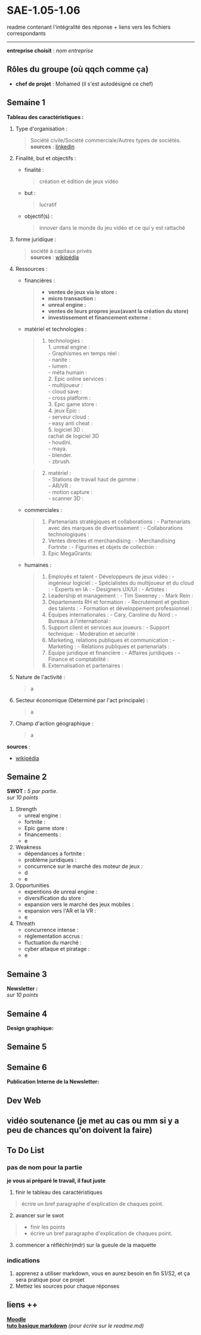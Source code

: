 # SAE-1.05-1.06
readme contenant l'intégralité des réponse + liens vers les fichiers correspondants

---

**entreprise choisit** : _nom entreprise_ 
## Rôles du groupe (où qqch comme ça)
- **chef de projet** : Mohamed (il s'est autodésigné ce chef)

## Semaine 1
**Tableau des caractéristiques :**
1. Type d'organisation :
   > Société civile/Société commerciale/Autres types de sociétés.  
**sources** : [linkedin](https://fr.linkedin.com/company/epic-games)
3. Finalité, but et objectifs :
   - finalité :
      > création et édition de jeux vidéo 
   - but :
      > lucratif
   - objectif(s) :
      > innover dans le monde du jeu vidéo et ce qui y est rattaché 
5. forme juridique :
   > société à capitaux privés  
**sources** : [wikipédia](https://fr.m.wikipedia.org/wiki/Epic_Games)
7. Ressources :
   - financières :
      > - **ventes de jeux via le store :**
      > - **micro transaction :**
      > - **unreal engine :**
      > - **ventes de leurs propres jeux(avant la création du store)**
      > - **investissement et financement externe :**
   - matériel et technologies :
      > 1. technologies :  
          1. unreal engine :  
            - Graphismes en temps réel :  
            - nanite :  
            - lumen :  
            - méta humain :  
          2. Epic online services :  
            - multijoueur :  
            - cloud save :  
            - cross platform :  
          3. Epic game store :  
          4. jeux Epic :  
            - serveur cloud :  
            - easy anti cheat :  
          5. logiciel 3D :  
            rachat de logiciel 3D   
            - houdini.  
            - maya.  
            - blender.  
            - zbrush.  

        > 2. matériel :  
            - Stations de travail haut de gamme :  
            - AR/VR :  
            - motion capture :  
            - scanner 3D :  
   - commerciales :
      > 1. Partenariats stratégiques et collaborations :
          - Partenariats avec des marques de divertissement :
          - Collaborations technologiques :
      > 2. Ventes directes et merchandising :
          - Merchandising Fortnite :
          - Figurines et objets de collection :
      > 3. Epic MegaGrants:
   - humaines :
      > 1. Employés et talent
          - Développeurs de jeux vidéo :
          - ingénieur logiciel :
          - Spécialistes du multijoueur et du cloud :
          - Experts en IA :
          - Designers UX/UI :
          - Artistes :
      > 2. Leadership et management :
          - Tim Sweeney :
          - Mark Rein :
      > 3. Départements RH et formation :
          - Recrutement et gestion des talents :
          - Formation et développement professionnel :
      > 4. Équipes internationales :
          - Cary, Caroline du Nord :
          - Bureaux à l'international :
      > 5. Support client et services aux joueurs :
          - Support technique: 
          - Modération et sécurité :
      > 6. Marketing, relations publiques et communication :
          - Marketing :
          - Relations publiques et partenariats :
      > 7. Équipe juridique et financière :
          - Affaires juridiques :
          - Finance et comptabilité :
      > 8. Externalisation et partenaires :

9. Nature de l'activité :
    > a
11. Secteur économique (Déterminé par l'act principale) :
    > a
13. Champ d'action géographique :
    > a

**sources** :  
- [wikipédia](https://fr.m.wikipedia.org/wiki/Epic_Games)

## Semaine 2
**SWOT :**
*_5 par partie_*.  
*_sur 10 points_*
1. Strength
   - unreal engine :
   - fortnite :
   - Epic game store :
   - financements :
   - e
3. Weakness
   - dépendances a fortnite :
   - problème juridiques :
   - concurrence sur le marché des moteur de jeux :
   - d
   - e
5. Opportunities
   - expentions de unreal engine :
   - diversification du store :
   - expansion vers le marché des jeux mobiles :
   - expansion vers l'AR et la VR :
   - e
7. Threath
   - concurrence intense :
   - réglementation accrus :
   - fluctuation du marché :
   - cyber attaque et piratage :
   - e

## Semaine 3
**Newsletter :**  
*_sur 10 points_*

## Semaine 4
**Design graphique:**  

## Semaine 5

## Semaine 6
**Publication Interne de la Newsletter:**

## Dev Web

## vidéo soutenance (je met au cas ou mm si y a peu de chances qu'on doivent la faire)

## To Do List
### pas de nom pour la partie
**je vous ai préparé le travail, il faut juste**
1. finir le tableau des caractéristiques 
  > écrire un bref paragraphe d'explication de chaques point.
2. avancer sur le swot
  > - finir les points 
  > - écrire un bref paragraphe d'explication de chaques point.
3. commencer a réfléchir(mdr) sur la gueule de la maquette 
### indications
1. apprenez a utiliser markdown, vous en aurez besoin en fin S1/S2, et ça sera pratique pour ce projet 
2. Mettez les sources pour chaque réponses

## liens ++
    
[**Moodle**](https://moodle.univ-lille.fr/course/view.php?id=30388&sectionid=262716)  
[**tuto basique markdown**](https://www.markdownguide.org/) _(pour écrire sur le readme.md)_  

